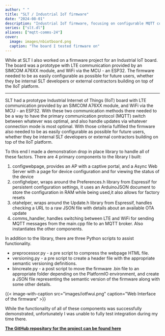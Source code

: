 ```yaml
---
author: " "
title: "SLT / Industrial IoT firmware"
date: "2024-08-01"
description: "Industrial IoT firmware, focusing on configurable MQTT communications"
series: ["slt.dl"]
aliases: ["mqtt-comms-24"]
cover:
  image: images/nbiotboard.png
  caption: "The board I tested firmware on"
---
```


While at SLT I also worked on a firmware project for an Industrial IoT board. The board was a prototype with LTE communication provided by an SIMCOM A76XX module, and WiFi via the MCU - an ESP32. The firmware needed to be as easily configurable as possible for future users, whether they be internal SLT developers or external contractors building on top of the IIoT platform.

<!--more-->
---

SLT had a prototype Industrial Internet of Things (IIoT) board with LTE communication provided by an SIMCOM A76XX module, and WiFi via the MCU - an ESP32. With these two communication methods there needed to be a way to have the primary communication protocol (MQTT) switch between whatever was optimal, and also handle updates via whatever connection mode is most optimal. With those criteria fulfilled the firmware also needed to be as easily configurable as possible for future users, whether they be internal SLT developers or external contractors building on top of the IIoT platform.

To this end I made a demonstration drop in place library to handle all of these factors. 
There are 4 primary components to the library I built:

1. configwebpage, provides an AP with a captive portal, and a Async Web Server with a page for device configuration and for viewing the status of the device
2. confighelper, wraps around the Preferences.h library from Espressif for persistent configuration settings, it uses an ArduinoJSON document to store the configuration in RAM while being used,it also allows for factory resets
3. otahelper, wraps around the Update.h library from Espressif, handles checking a URL to a raw JSON file with details about an available OTA update
4. comms_handler, handles switching between LTE and WiFi for sending MQTT messages from the main.cpp file to an MQTT broker. Also instantiates the other components.

In addition to the library, there are three Python scripts to assist functionality.
  - preprocessor.py - a pre script to compress the webpage HTML file.
  - versioning.py - a pre script to create a header file with the appropriate semantic versioning definitions.
  - bincreate.py - a post script to move the firmware .bin file to an appropriate folder depending on the PlatformIO environment, and create a JSON file representing the semantic version of the firmware along with some other details.


{{< image-with-caption src="images/iotfwui.png" caption="Web Interface of the firmware" >}}

While the functionality of all of these components was successfully demonstrated, unfortunately I was unable to fully test integration during my time there.

**[The GitHub repository for the project can be found here](https://github.com/Hamza-Anver/esp32-mqtt-handler-pio-0/)**
